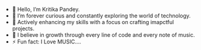 - 👋 Hello, I’m Kritika Pandey.
- 👀 I’m forever curious and constantly exploring the world of technology.
- 🚀 Actively enhancing my skills with a focus on crafting imapctful projects.
- 🎯 I believe in growth through every line of code and every note of music.
- ⚡ Fun fact: I Love MUSIC....

<!---
KritikaPandey11/KritikaPandey11 is a ✨ special ✨ repository because its `README.md` (this file) appears on your GitHub profile.
You can click the Preview link to take a look at your changes.
--->
